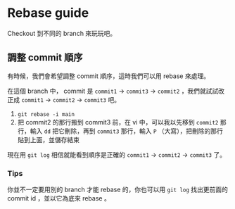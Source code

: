 # Rebase guide

Checkout 到不同的 branch 來玩玩吧。

## 調整 commit 順序

有時候，我們會希望調整 commit 順序，這時我們可以用 rebase 來處理。

在這個 branch 中， commit 是 `commit1` -> `commit3` -> `commit2` ，我們就試試改正成 `commit1` -> `commit2` -> `commit3` 吧。

1. `git rebase -i main`
2. 把 commit2 的那行搬到 commit3 前，在 vi 中，可以我以先移到 `commit2` 那行，輸入 `dd` 把它刪除，再到 `commit3` 那行，輸入 `P` （大寫），把刪除的那行貼到上面，並儲存結束

現在用 `git log` 相信就能看到順序是正確的 `commit1` -> `commit2` -> `commit3` 了。

### Tips

你並不一定要用別的 branch 才能 rebase 的，你也可以用 `git log` 找出更前面的 commit id ，並以它為底來 rebase 。
